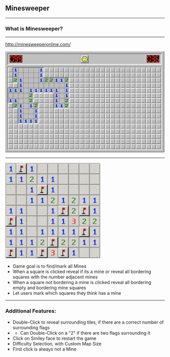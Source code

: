 ## Minesweeper

---

### What is Minesweeper?

---

http://minesweeperonline.com/

![](img/minesweeper.png)

---

![](img/mine-example.png)

- Game goal is to find/mark all Mines
- When a square is clicked reveal if its a mine or reveal all bordering squares with the number adjacent mines
- When a square not bordering a mine is clicked reveal all bordering empty and bordering mine squares
- Let users mark which squares they think has a mine

---

### Additional Features:

- Double-Click to reveal surrounding tiles, if there are a correct number of surrounding flags
- - Can Double-Click on a "2" if there are two flags surrounding it
- Click on Smiley face to restart the game
- Difficulty Selection, with Custom Map Size
- First click is always not a Mine
